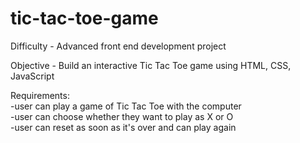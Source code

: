 # tic-tac-toe-game

Difficulty - Advanced front end development project

Objective - Build an interactive Tic Tac Toe game using HTML, CSS, JavaScript

Requirements:  
-user can play a game of Tic Tac Toe with the computer  
-user can choose whether they want to play as X or O  
-user can reset as soon as it's over and can play again
